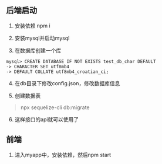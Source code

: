 ## 后端启动

1. 安装依赖 npm i

2. 安装mysql并启动mysql

3. 在数据库创建一个库
```
mysql> CREATE DATABASE IF NOT EXISTS test_db_char DEFAULT 
-> CHARACTER SET utf8mb4 
-> DEFAULT COLLATE utf8mb4_croatian_ci;
```

4. 在db目录下修改config.json，修改数据库信息

5. 创建数据表
> npx sequelize-cli db:migrate

6. 这样接口的api就可以使用了

## 前端

1. 进入myapp中，安装依赖，然后npm start